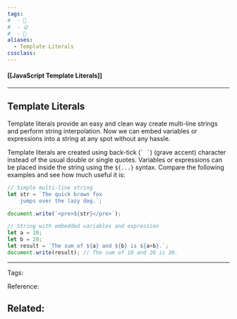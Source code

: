 ```yaml
---
tags:
#  - 🌱️
#  - 🌞️
#  - 🌲️
aliases: 
  - Template Literals
cssclass: 
---
```


#### [[JavaScript Template Literals]]

---

## Template Literals

Template literals provide an easy and clean way create multi-line strings and perform string interpolation. Now we can embed variables or expressions into a string at any spot without any hassle.

Template literals are created using back-tick (`` ` ` ``) (grave accent) character instead of the usual double or single quotes. Variables or expressions can be placed inside the string using the `${...}` syntax. Compare the following examples and see how much useful it is:

```js
// Simple multi-line string
let str = `The quick brown fox
	jumps over the lazy dog.`;

document.write(`<pre>${str}</pre>`);

// String with embedded variables and expression
let a = 10;
let b = 20;
let result = `The sum of ${a} and ${b} is ${a+b}.`;
document.write(result); // The sum of 10 and 20 is 30.
```


---
Tags: 

Reference:

Related:
- 
